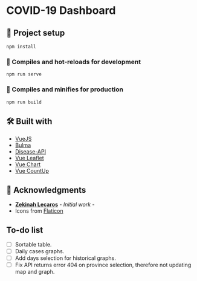 
# COVID-19 Dashboard

## 📐 Project setup
```
npm install
```

### 🚀 Compiles and hot-reloads for development
```
npm run serve
```

### 🔧 Compiles and minifies for production
```
npm run build
```

## 🛠 Built with
* [VueJS](https://vuejs.org/)
* [Bulma](http://bulma.io/)
* [Disease-API](https://github.com/disease-sh/API)
* [Vue Leaflet](https://github.com/vue-leaflet/Vue2Leaflet)
* [Vue Chart](https://github.com/apertureless/vue-chartjs)
* [Vue CountUp](https://github.com/xlsdg/vue-countup-v2)

## 🙏 Acknowledgments
* **[Zekinah Lecaros](https://github.com/zekinah/pandemiccovid-19)** - *Initial work* - 
* Icons from [Flaticon](https://www.flaticon.com)

## To-do list
- [ ] Sortable table.
- [ ] Daily cases graphs.
- [ ] Add days selection for historical graphs.
- [ ] Fix API returns error 404 on province selection, therefore not updating map and graph.